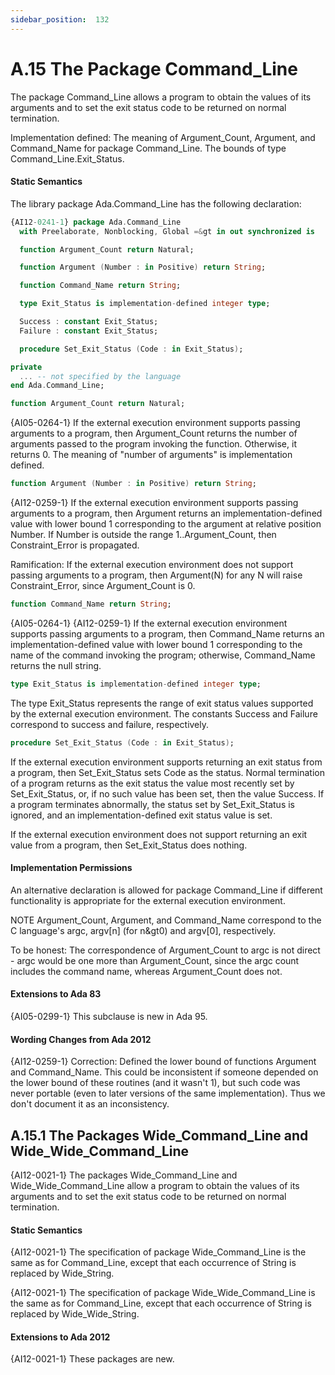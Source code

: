 ```yaml
---
sidebar_position:  132
---
```


# A.15  The Package Command_Line

The package Command_Line allows a program to obtain the values of its arguments and to set the exit status code to be returned on normal termination. 

Implementation defined: The meaning of Argument_Count, Argument, and Command_Name for package Command_Line. The bounds of type Command_Line.Exit_Status.


#### Static Semantics

The library package Ada.Command_Line has the following declaration: 

```ada
{AI12-0241-1} package Ada.Command_Line
  with Preelaborate, Nonblocking, Global =&gt in out synchronized is

```

```ada
  function Argument_Count return Natural;

```

```ada
  function Argument (Number : in Positive) return String;

```

```ada
  function Command_Name return String;

```

```ada
  type Exit_Status is implementation-defined integer type;

```

```ada
  Success : constant Exit_Status;
  Failure : constant Exit_Status;

```

```ada
  procedure Set_Exit_Status (Code : in Exit_Status);

```

```ada
private
  ... -- not specified by the language
end Ada.Command_Line;


```

```ada
function Argument_Count return Natural;

```

{AI05-0264-1} If the external execution environment supports passing arguments to a program, then Argument_Count returns the number of arguments passed to the program invoking the function. Otherwise, it returns 0. The meaning of "number of arguments" is implementation defined.

```ada
function Argument (Number : in Positive) return String;

```

{AI12-0259-1} If the external execution environment supports passing arguments to a program, then Argument returns an implementation-defined value with lower bound 1 corresponding to the argument at relative position Number. If Number is outside the range 1..Argument_Count, then Constraint_Error is propagated. 

Ramification: If the external execution environment does not support passing arguments to a program, then Argument(N) for any N will raise Constraint_Error, since Argument_Count is 0.

```ada
function Command_Name return String;

```

{AI05-0264-1} {AI12-0259-1} If the external execution environment supports passing arguments to a program, then Command_Name returns an implementation-defined value with lower bound 1 corresponding to the name of the command invoking the program; otherwise, Command_Name returns the null string.

```ada
type Exit_Status is implementation-defined integer type;

```

The type Exit_Status represents the range of exit status values supported by the external execution environment. The constants Success and Failure correspond to success and failure, respectively.

```ada
procedure Set_Exit_Status (Code : in Exit_Status);

```

If the external execution environment supports returning an exit status from a program, then Set_Exit_Status sets Code as the status. Normal termination of a program returns as the exit status the value most recently set by Set_Exit_Status, or, if no such value has been set, then the value Success. If a program terminates abnormally, the status set by Set_Exit_Status is ignored, and an implementation-defined exit status value is set.

If the external execution environment does not support returning an exit value from a program, then Set_Exit_Status does nothing. 


#### Implementation Permissions

An alternative declaration is allowed for package Command_Line if different functionality is appropriate for the external execution environment. 

NOTE   Argument_Count, Argument, and Command_Name correspond to the C language's argc, argv[n] (for n&gt0) and argv[0], respectively. 

To be honest: The correspondence of Argument_Count to argc is not direct - argc would be one more than Argument_Count, since the argc count includes the command name, whereas Argument_Count does not. 


#### Extensions to Ada 83

{AI05-0299-1} This subclause is new in Ada 95. 


#### Wording Changes from Ada 2012

{AI12-0259-1} Correction: Defined the lower bound of functions Argument and Command_Name. This could be inconsistent if someone depended on the lower bound of these routines (and it wasn't 1), but such code was never portable (even to later versions of the same implementation). Thus we don't document it as an inconsistency. 


## A.15.1  The Packages Wide_Command_Line and Wide_Wide_Command_Line

{AI12-0021-1} The packages Wide_Command_Line and Wide_Wide_Command_Line allow a program to obtain the values of its arguments and to set the exit status code to be returned on normal termination. 


#### Static Semantics

{AI12-0021-1} The specification of package Wide_Command_Line is the same as for Command_Line, except that each occurrence of String is replaced by Wide_String.

{AI12-0021-1} The specification of package Wide_Wide_Command_Line is the same as for Command_Line, except that each occurrence of String is replaced by Wide_Wide_String.


#### Extensions to Ada 2012

{AI12-0021-1} These packages are new. 

